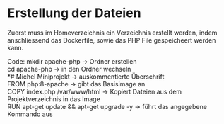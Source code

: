 # Erstellung der Dateien

Zuerst muss im Homeverzeichnis ein Verzeichnis erstellt werden, indem anschliessend das Dockerfile, sowie das PHP File gespeicheert werden kann.

Code:
mkdir apache-php -> Ordner erstellen</br>
cd apache-php -> in den Ordner wechseln</br>
*# Michel Miniprojekt -> auskommentierte Überschrift</br>
FROM php:8-apache -> gibt das Basisimage an</br>
COPY index.php /var/www/html -> Kopiert Dateien aus dem Projektverzeichnis in das Image</br>
RUN apt-get update && apt-get upgrade -y -> führt das angegebene Kommando aus</br>

